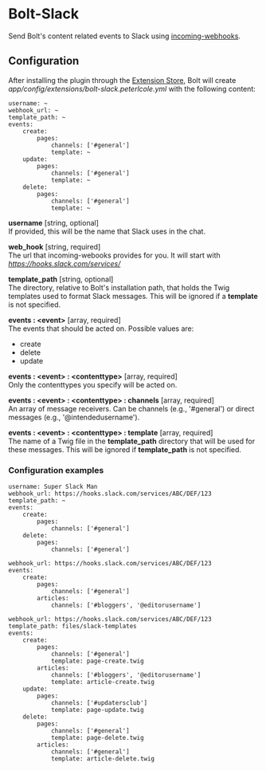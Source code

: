 # Bolt-Slack

Send Bolt's content related events to Slack using [incoming-webhooks](https://api.slack.com/incoming-webhooks). 

## Configuration

After installing the plugin through the [Extension Store](https://extensions.bolt.cm/view/dbeb5c20-c10f-11e5-bf25-14cdca8e654f), Bolt will create _app/config/extensions/bolt-slack.peterlcole.yml_ with the following content:
```
username: ~
webhook_url: ~
template_path: ~
events:
    create:
        pages:
            channels: ['#general']
            template: ~
    update:
        pages:
            channels: ['#general']
            template: ~
    delete:
        pages:
            channels: ['#general']
            template: ~
```
**username** [string, optional]  
If provided, this will be the name that Slack uses in the chat.

**web_hook** [string, required]  
The url that incoming-webooks provides for you. It will start with *https://hooks.slack.com/services/*

**template_path** [string, optional]  
The directory, relative to Bolt's installation path, that holds the Twig templates used to format Slack messages. This will be ignored if a **template** is not specified.

**events : \<event\>** [array, required]  
The events that should be acted on. Possible values are:
* create
* delete
* update

**events : \<event\> : \<contenttype\>** [array, required]  
Only the contenttypes you specify will be acted on.

**events : \<event\> : \<contenttype\> : channels** [array, required]  
An array of message receivers. Can be channels (e.g., '#general') or direct messages (e.g., '@intendedusername').

**events : \<event\> : \<contenttype\> : template** [array, required]  
The name of a Twig file in the **template_path** directory that will be used for these messages. This will be ignored if **template_path** is not specified.

### Configuration examples
```
username: Super Slack Man
webhook_url: https://hooks.slack.com/services/ABC/DEF/123
template_path: ~
events:
    create:
        pages:
            channels: ['#general']
    delete:
        pages:
            channels: ['#general']
```
```
webhook_url: https://hooks.slack.com/services/ABC/DEF/123
events:
    create:
        pages:
            channels: ['#general']
        articles:
            channels: ['#bloggers', '@editorusername']
```
```
webhook_url: https://hooks.slack.com/services/ABC/DEF/123
template_path: files/slack-templates
events:
    create:
        pages:
            channels: ['#general']
            template: page-create.twig
        articles:
            channels: ['#bloggers', '@editorusername']
            template: article-create.twig
    update:
        pages:
            channels: ['#updatersclub']
            template: page-update.twig
    delete:
        pages:
            channels: ['#general']
            template: page-delete.twig
        articles:
            channels: ['#general']
            template: article-delete.twig
```
